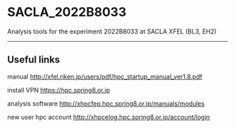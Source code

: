 # SACLA_2022B8033
Analysis tools for the experiment 2022B8033 at SACLA XFEL (BL3, EH2)

-----------------------------

## Useful links 

manual http://xfel.riken.jp/users/pdf/hpc_startup_manual_ver1.8.pdf

install VPN https://hpc.spring8.or.jp 

analysis software http://xhpcfep.hpc.spring8.or.jp/manuals/modules  

new user hpc account http://xhpcelog.hpc.spring8.or.jp/account/login 
